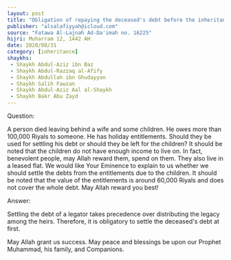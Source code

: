 ```yaml
---
layout: post
title: "Obligation of repaying the deceased's debt before the inheritance"
publisher: "alsalafiyyah@icloud.com"
source: "Fatawa Al-Lajnah Ad-Da'imah no. 16225"
hijri: Muharram 12, 1442 AH
date: 2020/08/31
category: [inheritance]
shaykhs: 
 - Shaykh Abdul-Aziz ibn Baz
 - Shaykh Abdul-Razzaq al-Afify
 - Shaykh Abdullah ibn Ghudayyan
 - Shaykh Salih Fawzan
 - Shaykh Abdul-Aziz Aal al-Shaykh
 - Shaykh Bakr Abu Zayd
---
```


Question:

A person died leaving behind a wife and some children. He owes more than 100,000 Riyals to someone. He has holiday entitlements. Should they be used for settling his debt or should they be left for the children? It should be noted that the children do not have enough income to live on. In fact, benevolent people, may Allah reward them, spend on them. They also live in a leased flat. We would like Your Eminence to explain to us whether we should settle the debts from the entitlements due to the children. It should be noted that the value of the entitlements is around 60,000 Riyals and does not cover the whole debt. May Allah reward you best!

Answer:

Settling the debt of a legator takes precedence over distributing the legacy among the heirs. Therefore, it is obligatory to settle the deceased's debt at first. 

May Allah grant us success. May peace and blessings be upon our Prophet Muhammad, his family, and Companions.
